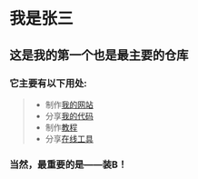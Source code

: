 # 我是张三
## 这是我的**第一个**也是最主要的仓库
### 它主要有以下用处:<br>
> - 制作[我的网站](https://zhs141.github.io)
> - 分享[我的代码](https://zhs141.github.io/file)
> - 制作[教程](https://zhs141.github.io/Python_Teach)
> - 分享[在线工具](https://zhs141.github.io/tools)
### 当然，最重要的是——装B！
